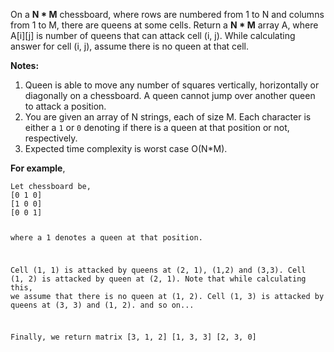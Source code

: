 <div class="markdown-content" id="problem-content">
<p>On a <strong>N * M</strong> chessboard, where rows are numbered from 1 to N and columns from 1 to M, there are queens at some cells. Return a <strong>N * M</strong>  array A, where A[i][j] is number of queens that can attack cell (i, j). While calculating answer for cell (i, j), assume there is no queen at that cell.</p>
<p><strong>Notes:</strong></p>
<ol>
<li>Queen is able to move any number of squares vertically, horizontally or diagonally on a chessboard. A queen cannot jump over another queen to attack a position.</li>
<li>You are given an array of N strings, each of size M. Each character is either a <code class="highlighter-rouge">1</code> or <code class="highlighter-rouge">0</code>  denoting if there is a queen at that position or not, respectively.</li>
<li>Expected time complexity is worst case O(N*M).</li>
</ol>
<p><strong>For example</strong>,</p>
<div class="highlighter-rouge"><pre class="highlight"><code>Let chessboard be,
[0 1 0]
[1 0 0]
[0 0 1]

where a 1 denotes a queen at that position.

Cell (1, 1) is attacked by queens at (2, 1), (1,2) and (3,3).
Cell (1, 2) is attacked by queen at (2, 1). Note that while calculating this, we assume that there is no queen at (1, 2).
Cell (1, 3) is attacked by queens at (3, 3) and (1, 2).
and so on...

Finally, we return matrix
[3, 1, 2]
[1, 3, 3]
[2, 3, 0]

</code></pre>
</div>

</div>